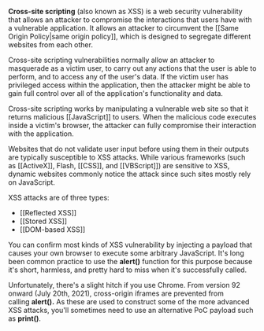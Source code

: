 **Cross-site scripting** (also known as XSS) is a web security vulnerability that allows an attacker to compromise the interactions that users have with a vulnerable application. It allows an attacker to circumvent the [[Same Origin Policy|same origin policy]], which is designed to segregate different websites from each other.

Cross-site scripting vulnerabilities normally allow an attacker to masquerade as a victim user, to carry out any actions that the user is able to perform, and to access any of the user's data. If the victim user has privileged access within the application, then the attacker might be able to gain full control over all of the application's functionality and data.

Cross-site scripting works by manipulating a vulnerable web site so that it returns malicious [[JavaScript]] to users. When the malicious code executes inside a victim's browser, the attacker can fully compromise their interaction with the application.

Websites that do not validate user input before using them in their outputs are typically susceptible to XSS attacks. While various frameworks (such as [[ActiveX]], Flash, [[CSS]], and [[VBScript]]) are sensitive to XSS, dynamic websites commonly notice the attack since such sites mostly rely on JavaScript.

XSS attacks are of three types:

- [[Reflected XSS]]
- [[Stored XSS]]
- [[DOM-based XSS]]

You can confirm most kinds of XSS vulnerability by injecting a payload that causes your own browser to execute some arbitrary JavaScript. It's long been common practice to use the **alert()** function for this purpose because it's short, harmless, and pretty hard to miss when it's successfully called.

Unfortunately, there's a slight hitch if you use Chrome. From version 92 onward (July 20th, 2021), cross-origin iframes are prevented from calling **alert().** As these are used to construct some of the more advanced XSS attacks, you'll sometimes need to use an alternative PoC payload such as **print()**.
